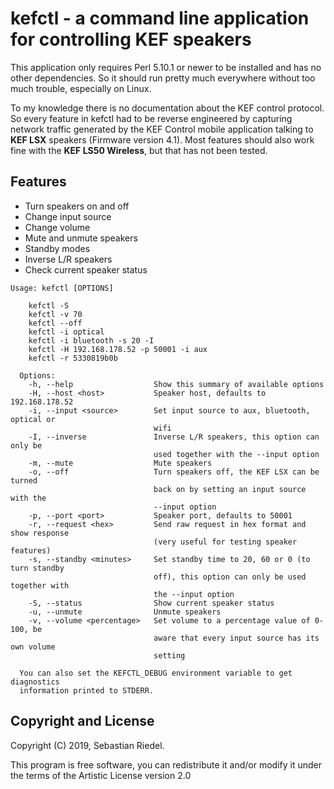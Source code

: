 # kefctl - a command line application for controlling KEF speakers

  This application only requires Perl 5.10.1 or newer to be installed and has no
  other dependencies. So it should run pretty much everywhere without too much
  trouble, especially on Linux.

  To my knowledge there is no documentation about the KEF control protocol. So
  every feature in kefctl had to be reverse engineered by capturing network
  traffic generated by the KEF Control mobile application talking to **KEF LSX**
  speakers (Firmware version 4.1). Most features should also work fine with the
  **KEF LS50 Wireless**, but that has not been tested.

## Features

  * Turn speakers on and off
  * Change input source
  * Change volume
  * Mute and unmute speakers
  * Standby modes
  * Inverse L/R speakers
  * Check current speaker status

```
Usage: kefctl [OPTIONS]

    kefctl -S
    kefctl -v 70
    kefctl --off
    kefctl -i optical
    kefctl -i bluetooth -s 20 -I
    kefctl -H 192.168.178.52 -p 50001 -i aux
    kefctl -r 5330819b0b

  Options:
    -h, --help                  Show this summary of available options
    -H, --host <host>           Speaker host, defaults to 192.168.178.52
    -i, --input <source>        Set input source to aux, bluetooth, optical or
                                wifi
    -I, --inverse               Inverse L/R speakers, this option can only be
                                used together with the --input option
    -m, --mute                  Mute speakers
    -o, --off                   Turn speakers off, the KEF LSX can be turned
                                back on by setting an input source with the
                                --input option
    -p, --port <port>           Speaker port, defaults to 50001
    -r, --request <hex>         Send raw request in hex format and show response
                                (very useful for testing speaker features)
    -s, --standby <minutes>     Set standby time to 20, 60 or 0 (to turn standby
                                off), this option can only be used together with
                                the --input option
    -S, --status                Show current speaker status
    -u, --unmute                Unmute speakers
    -v, --volume <percentage>   Set volume to a percentage value of 0-100, be
                                aware that every input source has its own volume
                                setting

  You can also set the KEFCTL_DEBUG environment variable to get diagnostics
  information printed to STDERR.
  ```

## Copyright and License

  Copyright (C) 2019, Sebastian Riedel.

  This program is free software, you can redistribute it and/or modify it under
  the terms of the Artistic License version 2.0
